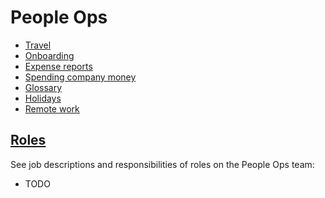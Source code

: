 # People Ops

- [Travel](travel.md)
- [Onboarding](onboarding/index.md)
- [Expense reports](expenses.md)
- [Spending company money](spending-company-money.md)
- [Glossary](from-graphbook/glossary.md)
- [Holidays](from-graphbook/holidays.md)
- [Remote work](../../company/remote/index.md)

## [Roles](roles.md)

See job descriptions and responsibilities of roles on the People Ops team:

- TODO
